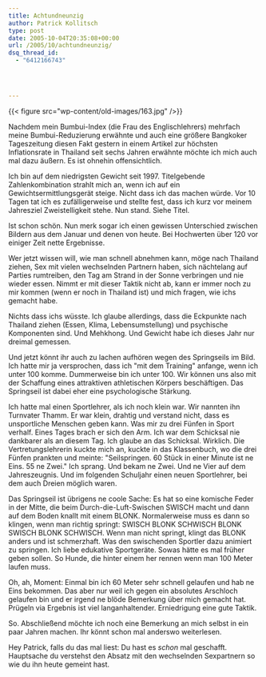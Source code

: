```yaml
---
title: Achtundneunzig
author: Patrick Kollitsch
type: post
date: 2005-10-04T20:35:08+00:00
url: /2005/10/achtundneunzig/
dsq_thread_id:
  - "6412166743"




---
```

{{< figure src="wp-content/old-images/163.jpg" />}}

Nachdem mein Bumbui-Index (die Frau des Englischlehrers) mehrfach meine Bumbui-Reduzierung erwähnte und auch eine größere Bangkoker Tageszeitung diesen Fakt gestern in einem Artikel zur höchsten Inflationsrate in Thailand seit sechs Jahren erwähnte möchte ich mich auch mal dazu äußern. Es ist ohnehin offensichtlich.

Ich bin auf dem niedrigsten Gewicht seit 1997. Titelgebende Zahlenkombination strahlt mich an, wenn ich auf ein Gewichtsermittlungsgerät steige. Nicht dass ich das machen würde. Vor 10 Tagen tat ich es zufälligerweise und stellte fest, dass ich kurz vor meinem Jahresziel Zweistelligkeit stehe. Nun stand. Siehe Titel.

Ist schon schön. Nun merk sogar ich einen gewissen Unterschied zwischen Bildern aus dem Januar und denen von heute. Bei Hochwerten über 120 vor einiger Zeit nette Ergebnisse.

Wer jetzt wissen will, wie man schnell abnehmen kann, möge nach Thailand ziehen, Sex mit vielen wechselnden Partnern haben, sich nächtelang auf Parties rumtreiben, den Tag am Strand in der Sonne verbringen und nie wieder essen. Nimmt er mit dieser Taktik nicht ab, kann er immer noch zu mir kommen (wenn er noch in Thailand ist) und mich fragen, wie ichs gemacht habe.

Nichts dass ichs wüsste. Ich glaube allerdings, dass die Eckpunkte nach Thailand ziehen (Essen, Klima, Lebensumstellung) und psychische Komponenten sind. Und Mehkhong. Und Gewicht habe ich dieses Jahr nur dreimal gemessen.

Und jetzt könnt ihr auch zu lachen aufhören wegen des Springseils im Bild. Ich hatte mir ja versprochen, dass ich "mit dem Training" anfange, wenn ich unter 100 komme. Dummerweise bin ich unter 100. Wir können uns also mit der Schaffung eines attraktiven athletischen Körpers beschäftigen. Das Springseil ist dabei eher eine psychologische Stärkung.

Ich hatte mal einen Sportlehrer, als ich noch klein war. Wir nannten ihn Turnvater Thamm. Er war klein, drahtig und verstand nicht, dass es unsportliche Menschen geben kann. Was mir zu drei Fünfen in Sport verhalf. Eines Tages brach er sich den Arm. Ich war dem Schicksal nie dankbarer als an diesem Tag. Ich glaube an das Schicksal. Wirklich. Die Vertretungslehrerin kuckte mich an, kuckte in das Klassenbuch, wo die drei Fünfen prankten und meinte: "Seilspringen. 60 Stück in einer Minute ist ne Eins. 55 ne Zwei." Ich sprang. Und bekam ne Zwei. Und ne Vier auf dem Jahreszeugnis. Und im folgenden Schuljahr einen neuen Sportlehrer, bei dem auch Dreien möglich waren.

Das Springseil ist übrigens ne coole Sache: Es hat so eine komische Feder in der Mitte, die beim Durch-die-Luft-Swischen SWISCH macht und dann auf dem Boden knallt mit einem BLONK. Normalerweise muss es dann so klingen, wenn man richtig springt: SWISCH BLONK SCHWISCH BLONK SWISCH BLONK SCHWISCH. Wenn man nicht springt, klingt das BLONK anders und ist schmerzhaft. Was den swischenden Sportler dazu animiert zu springen. Ich liebe edukative Sportgeräte. Sowas hätte es mal früher geben sollen. So Hunde, die hinter einem her rennen wenn man 100 Meter laufen muss.

Oh, ah, Moment: Einmal bin ich 60 Meter sehr schnell gelaufen und hab ne Eins bekommen. Das aber nur weil ich gegen ein absolutes Arschloch gelaufen bin und er irgend ne blöde Bemerkung über mich gemacht hat. Prügeln via Ergebnis ist viel langanhaltender. Erniedrigung eine gute Taktik.

So. Abschließend möchte ich noch eine Bemerkung an mich selbst in ein paar Jahren machen. Ihr könnt schon mal anderswo weiterlesen.

Hey Patrick, falls du das mal liest: Du hast es _schon_ mal geschafft. Hauptsache du verstehst den Absatz mit den wechselnden Sexpartnern so wie du ihn heute gemeint hast.
